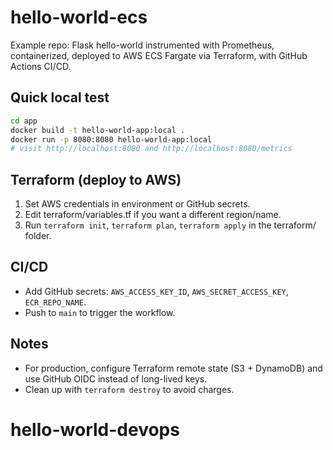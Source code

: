 # hello-world-ecs
Example repo: Flask hello-world instrumented with Prometheus, containerized, deployed to AWS ECS Fargate via Terraform, with GitHub Actions CI/CD.

## Quick local test
```bash
cd app
docker build -t hello-world-app:local .
docker run -p 8080:8080 hello-world-app:local
# visit http://localhost:8080 and http://localhost:8080/metrics
```

## Terraform (deploy to AWS)
1. Set AWS credentials in environment or GitHub secrets.
2. Edit terraform/variables.tf if you want a different region/name.
3. Run `terraform init`, `terraform plan`, `terraform apply` in the terraform/ folder.

## CI/CD
- Add GitHub secrets: `AWS_ACCESS_KEY_ID`, `AWS_SECRET_ACCESS_KEY`, `ECR_REPO_NAME`.
- Push to `main` to trigger the workflow.

## Notes
- For production, configure Terraform remote state (S3 + DynamoDB) and use GitHub OIDC instead of long-lived keys.
- Clean up with `terraform destroy` to avoid charges.
# hello-world-devops
